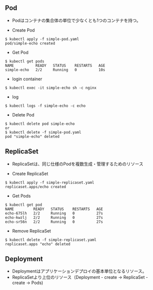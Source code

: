 
## Pod

* Podはコンテナの集合体の単位で少なくとも1つのコンテナを持つ。

* Create Pod

```
$ kubectl apply -f simple-pod.yaml 
pod/simple-echo created
```

* Get Pod

```
$ kubectl get pods
NAME          READY   STATUS    RESTARTS   AGE
simple-echo   2/2     Running   0          10s
```

* login container

```
$ kubectl exec -it simple-echo sh -c nginx
```

* log

```
$ kubectl logs -f simple-echo -c echo
```

* Delete Pod

```
$ kubectl delete pod simple-echo
or
$ kubectl delete -f simple-pod.yaml
pod "simple-echo" deleted
```

## ReplicaSet

* ReplicaSetは、同じ仕様のPodを複数生成・管理するためのリソース

* Create ReplicaSet

```
$ kubectl apply -f simple-replicaset.yaml
replicaset.apps/echo created
```

* Get Pods

```
$ kubectl get pod
NAME         READY   STATUS    RESTARTS   AGE
echo-675lh   2/2     Running   0          27s
echo-kwzlj   2/2     Running   0          27s
echo-sr56n   2/2     Running   0          27s
```

* Remove ReplicaSet

```
$ kubectl delete -f simple-replicaset.yaml
replicaset.apps "echo" deleted
```

## Deployment

* Deploymentはアプリケーションデプロイの基本単位となるリソース。
* ReplicaSetより上位のリソース（Deployment - create -> ReplicaSet - create -> Pods)